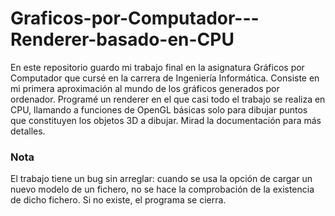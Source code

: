 # Graficos-por-Computador---Renderer-basado-en-CPU

En este repositorio guardo mi trabajo final en la asignatura Gráficos por Computador que cursé en la carrera de Ingeniería Informática. Consiste en mi primera aproximación al mundo de los gráficos generados por ordenador. Programé un renderer en el que casi todo el trabajo se realiza en CPU, llamando a funciones de OpenGL básicas solo para dibujar puntos que constituyen los objetos 3D a dibujar. Mirad la documentación
para más detalles.

### Nota

El trabajo tiene un bug sin arreglar: cuando se usa la opción de cargar un nuevo modelo de un fichero, no se hace la comprobación de la existencia de dicho fichero. Si no existe, el programa se cierra.

